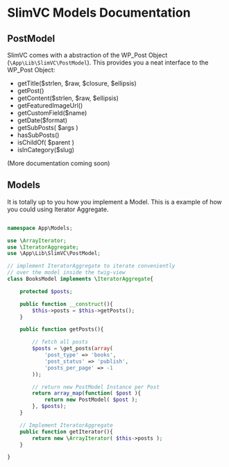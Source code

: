 # SlimVC Models Documentation

## PostModel 

SlimVC comes with a abstraction of the WP_Post Object (`\App\Lib\SlimVC\PostModel`).
This provides you a neat interface to the WP_Post Object:

- getTitle($strlen, $raw, $closure, $ellipsis)
- getPost()
- getContent($strlen, $raw, $ellipsis)
- getFeaturedImageUrl()
- getCustomField($name)
- getDate($format)
- getSubPosts( $args )
- hasSubPosts()
- isChildOf( $parent )
- isInCategory($slug)

(More documentation coming soon)


## Models
It is totally up to you how you implement a Model. This is a example of how you could using Iterator Aggregate.

```PHP

namespace App\Models;

use \ArrayIterator;
use \IteratorAggregate;
use \App\Lib\SlimVC\PostModel;

// implement IteratorAggregate to iterate conveniently
// over the model inside the twig-view
class BooksModel implements \IteratorAggregate{

	protected $posts;

	public function __construct(){
		$this->posts = $this->getPosts();
	}

	public function getPosts(){

		// fetch all posts
		$posts = \get_posts(array(
			'post_type' => 'books',
			'post_status' => 'publish',
			'posts_per_page' => -1
		));

		// return new PostModel Instance per Post
		return array_map(function( $post ){
			return new PostModel( $post );
		}, $posts);
	}

	// Implement IteratorAggregate
	public function getIterator(){
		return new \ArrayIterator( $this->posts );
	}

}

```